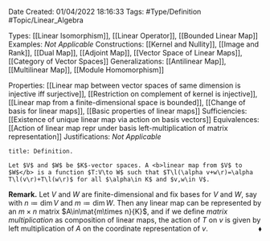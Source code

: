 <div class="topSpace"></div>

Date Created: 01/04/2022 18:16:33
Tags: #Type/Definition #Topic/Linear_Algebra

Types: [[Linear Isomorphism]], [[Linear Operator]], [[Bounded Linear Map]]
Examples: <i>Not Applicable</i>
Constructions: [[Kernel and Nullity]], [[Image and Rank]], [[Dual Map]], [[Adjoint Map]], [[Vector Space of Linear Maps]], [[Category of Vector Spaces]]
Generalizations: [[Antilinear Map]], [[Multilinear Map]], [[Module Homomorphism]]

Properties: [[Linear map between vector spaces of same dimension is injective iff surjective]], [[Restriction on complement of kernel is injective]], [[Linear map from a finite-dimensional space is bounded]], [[Change of basis for linear maps]], [[Basic properties of linear maps]]
Sufficiencies: [[Existence of unique linear map via action on basis vectors]]
Equivalences: [[Action of linear map repr under basis left-multiplication of matrix representation]]
Justifications: <i>Not Applicable</i>

``` ad-Definition
title: Definition.

Let $V$ and $W$ be $K$-vector spaces. A <b>linear map from $V$ to $W$</b> is a function $T:V\to W$ such that $T\l(\alpha v+w\r)=\alpha T\l(v\r)+T\l(w\r)$ for all $\alpha\in K$ and $v,w\in V$.

```

<b>Remark.</b> Let $V$ and $W$ are finite-dimensional and fix bases for $V$ and $W$, say with $n\coloneqq\dim V$ and $m\coloneqq\dim W$. Then any linear map can be represented by an $m\times n$ matrix $A\in\mat{m\times n}{K}$, and if we define _matrix multiplication_ as composition of linear maps, the action of $T$ on $v$ is given by left multiplication of $A$ on the coordinate representation of $v$.<span style="float:right;">$\blacklozenge$</span>
